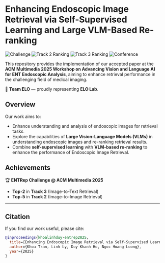 # Enhancing Endoscopic Image Retrieval via Self-Supervised Learning and Large VLM-Based Re-ranking

![Challenge](https://img.shields.io/badge/ENTRep%20Challenge-Track%202%20%26%203-blue)
![Track 2 Ranking](https://img.shields.io/badge/Track%202-Top%205-yellow)
![Track 3 Ranking](https://img.shields.io/badge/Track%203-Top%202-yellowgreen)
![Conference](https://img.shields.io/badge/ACM%20MM%202025-Grand%20Challenge-red)

This repository provides the implementation of our accepted paper at the **ACM Multimedia 2025 Workshop on Advancing Vision and Language AI for ENT Endoscopic Analysis**, aiming to enhance retrieval performance in the challenging field of medical imaging.

📌 **Team ELO** — proudly representing **ELO Lab**.


## Overview
Our work aims to:
- Enhance understanding and analysis of endoscopic images for retrieval tasks.
- Explore the capabilities of **Large Vision-Language Models (VLMs)** in understanding endoscopic images and re-ranking retrieval results.
- Combine **self-supervised learning** with **VLM-based re-ranking** to enhance the performance of Endoscopic Image Retrieval.


## Achievements
🏆 **ENTRep Challenge @ ACM Multimedia 2025**
- **Top-2** in **Track 3** (Image-to-Text Retrieval)  
- **Top-5** in **Track 2** (Image-to-Image Retrieval)  
 

---

## Citation
If you find our work useful, please cite:
```bibtex
@inproceedings{khoalinhduy-entrep2025,
  title={Enhancing Endoscopic Image Retrieval via Self-Supervised Learning and Large VLM-Based Re-ranking},
  author={Khoa Tran, Linh Ly, Duy Khanh Ho, Ngoc Hoang Luong},
  year={2025}
}
